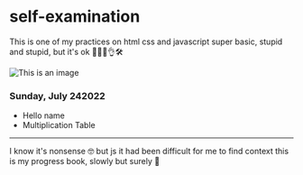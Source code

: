 # self-examination

This is one of my practices on html css and javascript super basic, stupid and stupid, but it's ok 🙈🤪😉👌🛠️

![This is an image](https://github.com/yesomac/self-examination/blob/main/img/self.png?raw=true)

### Sunday, July 242022
* Hello name
* Multiplication Table

---
I know it's nonsense 🤓 but js it had been difficult for me to find context this is my progress book, slowly but surely 🤥